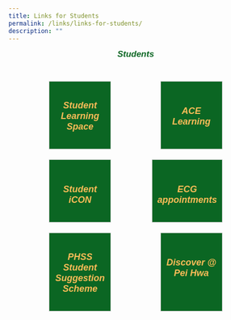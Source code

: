 ```yaml
---
title: Links for Students
permalink: /links/links-for-students/
description: ""
---
```

<div style="padding:70px;margin-top:-100px;max-width:100%">
<h6 style="color:#0B6623;font-family:sans-serif;font-weight:bold;margin-top:30px;text-align:center;"><strong style="font-family:sans-serif;font-size:17px;color:#0B6623;">Students</strong></h6>

<div style="display:flex;flex-wrap: wrap; justify-content: space-between;">
	
<div style="flex: 1;border: 1px solid #ccc; padding: 10px 10px; display: flex; flex-direction: column;width:100%;gap: 10px;margin: 10px; background-color:white;background-color: #0B6623;flex: 0 0 calc(33.33% - 20px);" class="box">  
	<div style="flex: 1;" class="content"> 
		<h5 style="text-align:center;padding-top:7px;"><a href="https://vle.learning.moe.edu.sg/login" style="color:#FDBC58;font-family:sans-serif;font-weight:bold;font-size:18px;text-decoration: none;text-align:center;">Student Learning Space</a></h5> 
	</div> 
</div>

<div style="flex: 1;border: 1px solid #ccc; padding: 10px 10px; display: flex; flex-direction: column;width:100%;gap: 10px;margin: 10px; background-color:white;background-color: #0B6623;flex: 0 0 calc(33.33% - 20px);" class="box">   
	<div style="flex: 1;" class="content"> 
		<h5 style="text-align:center;padding-top:18px;"><a href="https://workspace.google.com/dashboard" style="color:#FDBC58;font-family:sans-serif;font-weight:bold;font-size:18px;text-decoration: none;text-align:center;">ACE Learning</a></h5>  
	</div> 
</div>

<div style="flex: 1;border: 1px solid #ccc; padding: 10px 10px; display: flex; flex-direction: column;width:100%;gap: 10px;margin: 10px; background-color:white;background-color: #0B6623;flex: 0 0 calc(33.33% - 20px);" class="box"> 
	<div style="flex: 1;" class="content"> 
		<h5 style="text-align:center;padding-top:18px;"><a href="https://www.ace-learning.com" style="color:#FDBC58;font-family:sans-serif;font-weight:bold;font-size:18px;text-decoration: none;text-align:center;">Student iCON</a></h5>  
	</div> 
</div>

<div style="flex: 1;border: 1px solid #ccc; padding: 10px 10px; display: flex; flex-direction: column;width:100%;gap: 10px;margin: 10px; background-color:white;background-color: #0B6623;flex: 0 0 calc(33.33% - 20px);" class="box"> 
	<div style="flex: 1;" class="content"> 
		<h5 style="text-align:center;padding-top:18px;"><a href="https://go.gov.sg/apptecgc" style="color:#FDBC58;font-family:sans-serif;font-weight:bold;font-size:18px;text-decoration: none;text-align:center;">ECG appointments</a>  
	</h5></div> 
</div>
	
<div style="flex: 1;border: 1px solid #ccc; padding: 10px 10px; display: flex; flex-direction: column;width:100%;gap: 10px;margin: 10px; background-color:white;background-color: #0B6623;flex: 0 0 calc(33.33% - 20px);" class="box">
	<div style="flex: 1;" class="content"> 
		<h5 style="text-align:center;padding-top:7px;"><a href="https://docs.google.com/forms/d/e/1FAIpQLSfwEIclp4Yx6VdTsWr8ueebfGiNjghD8Q85SgzBzeCRVXg-XQ/viewform" style="color:#FDBC58;font-family:sans-serif;font-weight:bold;font-size:18px;text-decoration: none;text-align:center;">PHSS Student Suggestion Scheme</a>
		</h5>  
	</div> 
</div>
	
<div style="flex: 1;border: 1px solid #ccc; padding: 10px 10px; display: flex; flex-direction: column;width:100%;gap: 10px;margin: 10px; background-color:white;background-color: #0B6623;flex: 0 0 calc(33.33% - 20px);" class="box"> 
	<div style="flex: 1;" class="content"> 
		<h5 style="text-align:center;padding-top:18px;"><a href="https://go.gov.sg/discoverphss" style="color:#FDBC58;font-family:sans-serif;font-weight:bold;font-size:18px;text-decoration: none;text-align:center;">Discover @ Pei Hwa</a>
		</h5>  
	</div> 
</div>

</div>
</div>